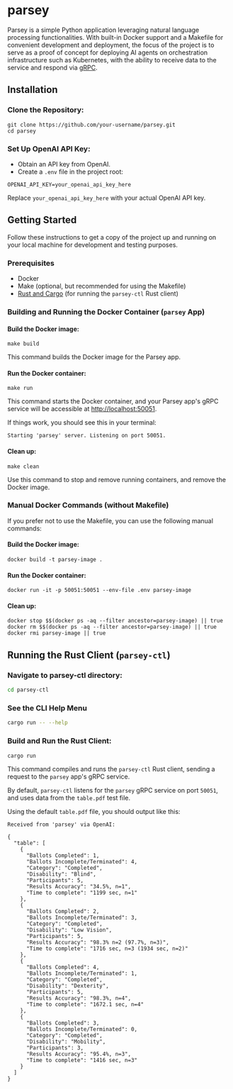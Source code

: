 # parsey

Parsey is a simple Python application leveraging natural language processing
functionalities. With built-in Docker support and a Makefile for convenient
development and deployment, the focus of the project is to serve as a proof of
concept for deploying AI agents on orchestration infrastructure such as
Kubernetes, with the ability to receive data to the service and respond via
[gRPC](https://grpc.io/).

## Installation

### Clone the Repository:

```terminal
git clone https://github.com/your-username/parsey.git
cd parsey
```

### Set Up OpenAI API Key:

- Obtain an API key from OpenAI.
- Create a `.env` file in the project root:

```env
OPENAI_API_KEY=your_openai_api_key_here
```

Replace `your_openai_api_key_here` with your actual OpenAI API key.

## Getting Started

Follow these instructions to get a copy of the project up and running on your
local machine for development and testing purposes.

### Prerequisites

- Docker
- Make (optional, but recommended for using the Makefile)
- [Rust and Cargo](https://www.rust-lang.org/tools/install) (for running the `parsey-ctl` Rust client)

### Building and Running the Docker Container (`parsey` App)

#### Build the Docker image:

```terminal
make build
```

This command builds the Docker image for the Parsey app.

#### Run the Docker container:

```terminal
make run
```

This command starts the Docker container, and your Parsey app's gRPC service
will be accessible at [http://localhost:50051](http://localhost:50051).

If things work, you should see this in your terminal:

```terminal
Starting 'parsey' server. Listening on port 50051.
```

#### Clean up:

```terminal
make clean
```

Use this command to stop and remove running containers, and remove the
Docker image.

### Manual Docker Commands (without Makefile)

If you prefer not to use the Makefile, you can use the following manual
commands:

#### Build the Docker image:

```terminal
docker build -t parsey-image .
```

#### Run the Docker container:

```terminal
docker run -it -p 50051:50051 --env-file .env parsey-image
```

#### Clean up:

```terminal
docker stop $$(docker ps -aq --filter ancestor=parsey-image) || true
docker rm $$(docker ps -aq --filter ancestor=parsey-image) || true
docker rmi parsey-image || true
```

## Running the Rust Client (`parsey-ctl`)

### Navigate to parsey-ctl directory:

```bash
cd parsey-ctl
```

### See the CLI Help Menu

```bash
cargo run -- --help
```

### Build and Run the Rust Client:

```bash
cargo run
```

This command compiles and runs the `parsey-ctl` Rust client, sending a
request to the `parsey` app's gRPC service.

By default, `parsey-ctl` listens for the `parsey` gRPC service on port
`50051`, and uses data from the `table.pdf` test file.

Using the default `table.pdf` file, you should output like this:

```terminal
Received from 'parsey' via OpenAI:

{
  "table": [
    {
      "Ballots Completed": 1,
      "Ballots Incomplete/Terminated": 4,
      "Category": "Completed",
      "Disability": "Blind",
      "Participants": 5,
      "Results Accuracy": "34.5%, n=1",
      "Time to complete": "1199 sec, n=1"
    },
    {
      "Ballots Completed": 2,
      "Ballots Incomplete/Terminated": 3,
      "Category": "Completed",
      "Disability": "Low Vision",
      "Participants": 5,
      "Results Accuracy": "98.3% n=2 (97.7%, n=3)",
      "Time to complete": "1716 sec, n=3 (1934 sec, n=2)"
    },
    {
      "Ballots Completed": 4,
      "Ballots Incomplete/Terminated": 1,
      "Category": "Completed",
      "Disability": "Dexterity",
      "Participants": 5,
      "Results Accuracy": "98.3%, n=4",
      "Time to complete": "1672.1 sec, n=4"
    },
    {
      "Ballots Completed": 3,
      "Ballots Incomplete/Terminated": 0,
      "Category": "Completed",
      "Disability": "Mobility",
      "Participants": 3,
      "Results Accuracy": "95.4%, n=3",
      "Time to complete": "1416 sec, n=3"
    }
  ]
}

```
